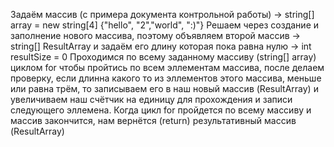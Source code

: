 Задаём массив (с примера документа контрольной работы) -> string[] array = new string[4] {"hello", "2","world", ":)"}
Решаем через создание и заполнение нового массива, поэтому объявляем второй массив -> string[] ResultArray
и задаём его длину которая пока равна нулю -> int resultSize = 0
Проходимся по всему заданному массиву (string[] array) циклом for чтобы пройтись по всем эллементам массива, 
после делаем проверку, если длинна какого то из эллементов этого массива, меньше или равна трём, то записываем его в наш новый массив (ResultArray) и увеличиваем наш счётчик на единицу для прохождения и записи следующего эллемена.
Когда цикл for пройдется по всему массиву и массив закончится, нам вернётся (return) результативный массив (ResultArray)